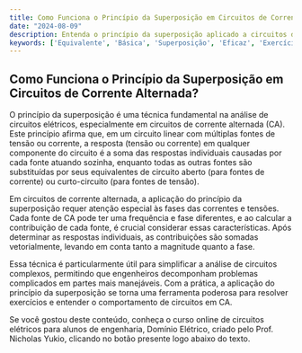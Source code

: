 ```yaml
---
title: Como Funciona o Princípio da Superposição em Circuitos de Corrente Alternada?
date: "2024-08-09"
description: Entenda o princípio da superposição aplicado a circuitos de corrente alternada e sua importância na análise de circuitos elétricos.
keywords: ['Equivalente', 'Básica', 'Superposição', 'Eficaz', 'Exercício', 'fase', 'Malha']
---
```


## Como Funciona o Princípio da Superposição em Circuitos de Corrente Alternada?

O princípio da superposição é uma técnica fundamental na análise de circuitos elétricos, especialmente em circuitos de corrente alternada (CA). Este princípio afirma que, em um circuito linear com múltiplas fontes de tensão ou corrente, a resposta (tensão ou corrente) em qualquer componente do circuito é a soma das respostas individuais causadas por cada fonte atuando sozinha, enquanto todas as outras fontes são substituídas por seus equivalentes de circuito aberto (para fontes de corrente) ou curto-circuito (para fontes de tensão).

Em circuitos de corrente alternada, a aplicação do princípio da superposição requer atenção especial às fases das correntes e tensões. Cada fonte de CA pode ter uma frequência e fase diferentes, e ao calcular a contribuição de cada fonte, é crucial considerar essas características. Após determinar as respostas individuais, as contribuições são somadas vetorialmente, levando em conta tanto a magnitude quanto a fase.

Essa técnica é particularmente útil para simplificar a análise de circuitos complexos, permitindo que engenheiros decomponham problemas complicados em partes mais manejáveis. Com a prática, a aplicação do princípio da superposição se torna uma ferramenta poderosa para resolver exercícios e entender o comportamento de circuitos em CA.

Se você gostou deste conteúdo, conheça o curso online de circuitos elétricos para alunos de engenharia, Domínio Elétrico, criado pelo Prof. Nicholas Yukio, clicando no botão presente logo abaixo do texto.